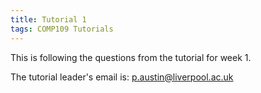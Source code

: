 ```yaml
---
title: Tutorial 1
tags: COMP109 Tutorials
---
```

This is following the questions from the tutorial for week 1.

The tutorial leader's email is: [p.austin@liverpool.ac.uk](mailto:p.austin@liverpool.ac.uk)
